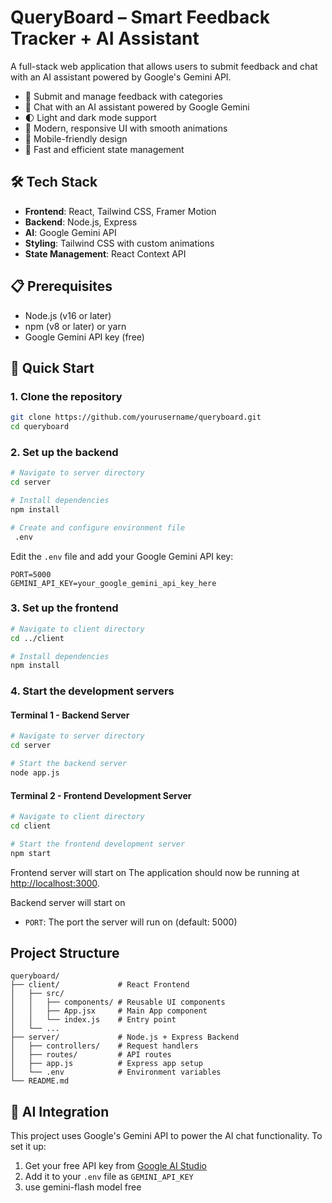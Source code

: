 # QueryBoard – Smart Feedback Tracker + AI Assistant

A full-stack web application that allows users to submit feedback and chat with an AI assistant powered by Google's Gemini API.

- 📝 Submit and manage feedback with categories
- 💬 Chat with an AI assistant powered by Google Gemini
- 🌓 Light and dark mode support
- 🎨 Modern, responsive UI with smooth animations
- 📱 Mobile-friendly design
- 🚀 Fast and efficient state management

## 🛠️ Tech Stack

- **Frontend**: React, Tailwind CSS, Framer Motion
- **Backend**: Node.js, Express
- **AI**: Google Gemini API
- **Styling**: Tailwind CSS with custom animations
- **State Management**: React Context API

## 📋 Prerequisites

- Node.js (v16 or later)
- npm (v8 or later) or yarn
- Google Gemini API key (free)

## 🚀 Quick Start

### 1. Clone the repository

```bash
git clone https://github.com/yourusername/queryboard.git
cd queryboard
```

### 2. Set up the backend

```bash
# Navigate to server directory
cd server

# Install dependencies
npm install

# Create and configure environment file
 .env
```

Edit the `.env` file and add your Google Gemini API key:

```env
PORT=5000
GEMINI_API_KEY=your_google_gemini_api_key_here
```

### 3. Set up the frontend

```bash
# Navigate to client directory
cd ../client

# Install dependencies
npm install
```

### 4. Start the development servers

#### Terminal 1 - Backend Server
```bash
# Navigate to server directory
cd server

# Start the backend server
node app.js
```

#### Terminal 2 - Frontend Development Server
```bash
# Navigate to client directory
cd client

# Start the frontend development server
npm start
```
Frontend server will start on
The application should now be running at [http://localhost:3000](http://localhost:3000).

Backend server will start on
- `PORT`: The port the server will run on (default: 5000)


## Project Structure

```
queryboard/
├── client/             # React Frontend
│   ├── src/
│   │   ├── components/ # Reusable UI components
│   │   ├── App.jsx     # Main App component
│   │   └── index.js    # Entry point
│   └── ...
├── server/             # Node.js + Express Backend
│   ├── controllers/    # Request handlers
│   ├── routes/         # API routes
│   ├── app.js          # Express app setup
│   └── .env            # Environment variables
└── README.md
```

## 🤖 AI Integration

This project uses Google's Gemini API to power the AI chat functionality. To set it up:

1. Get your free API key from [Google AI Studio](https://makersuite.google.com/app/apikey)
2. Add it to your `.env` file as `GEMINI_API_KEY`
3. use gemini-flash model free
